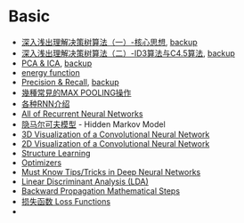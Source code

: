# Basic

* [深入浅出理解决策树算法（一）-核心思想](https://mp.weixin.qq.com/s?__biz=MzI4MDYzNzg4Mw==&mid=2247483909&idx=1&sn=5d5d3ea5b7327b882f2d6ddcd24866b5), [backup](1.html)
* [深入浅出理解决策树算法（二）-ID3算法与C4.5算法](https://mp.weixin.qq.com/s?__biz=MzI4MDYzNzg4Mw==&mid=2247483916&idx=1&sn=94d48456009debfd73d7dbf209a5167e), [backup](2.html)
* [PCA & ICA](https://www.quora.com/What-is-the-difference-between-PCA-and-ICA), [backup](3.html)
* [energy function](https://www.quora.com/What-is-an-energy-function-in-the-context-of-machine-learning)
* [Precision & Recall](https://upload.wikimedia.org/wikipedia/commons/thumb/2/26/Precisionrecall.svg/700px-Precisionrecall.svg.png), [backup](4.png)
* [幾種常見的MAX POOLING操作](http://www.gegugu.com/2016/04/09/18027.html)
* [各种RNN介绍](http://blog.csdn.net/heyongluoyao8/article/details/48636251)
* [All of Recurrent Neural Networks](https://medium.com/@jianqiangma/all-about-recurrent-neural-networks-9e5ae2936f6e)
* [隐马尔可夫模型](https://www.zhihu.com/question/20962240/answer/33614574) - Hidden Markov Model
* [3D Visualization of a Convolutional Neural Network](http://scs.ryerson.ca/~aharley/vis/conv/)
* [2D Visualization of a Convolutional Neural Network](http://scs.ryerson.ca/~aharley/vis/conv/flat.html)
* [Structure Learning](https://pystruct.github.io/intro.html)
* [Optimizers](http://ruder.io/optimizing-gradient-descent/)
* [Must Know Tips/Tricks in Deep Neural Networks](http://lamda.nju.edu.cn/weixs/project/CNNTricks/CNNTricks.html)
* [Linear Discriminant Analysis (LDA)](https://www.cnblogs.com/pinard/p/6244265.html)
* [Backward Propagation Mathematical Steps](https://brilliant.org/wiki/backpropagation/)
* [损失函数 Loss Functions](http://blog.csdn.net/u010976453/article/details/78488279)
* 

